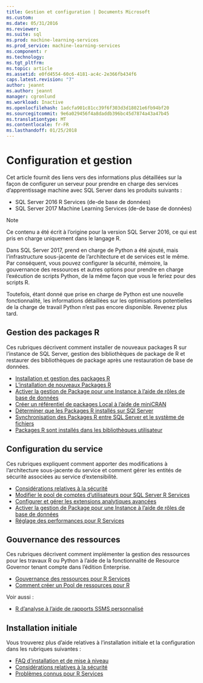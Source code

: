 ```yaml
---
title: Gestion et configuration | Documents Microsoft
ms.custom: 
ms.date: 05/31/2016
ms.reviewer: 
ms.suite: sql
ms.prod: machine-learning-services
ms.prod_service: machine-learning-services
ms.component: r
ms.technology: 
ms.tgt_pltfrm: 
ms.topic: article
ms.assetid: e0fd4554-60c6-4181-ac4c-2e366fb434f6
caps.latest.revision: "7"
author: jeannt
ms.author: jeannt
manager: cgronlund
ms.workload: Inactive
ms.openlocfilehash: 1adcfa901c81cc39f6f303d3d18021e6fb94bf20
ms.sourcegitcommit: 9e6a029456f4a8daddb396bc45d7874a43a47b45
ms.translationtype: MT
ms.contentlocale: fr-FR
ms.lasthandoff: 01/25/2018
---
```

# <a name="configuration-and-management"></a>Configuration et gestion

Cet article fournit des liens vers des informations plus détaillées sur la façon de configurer un serveur pour prendre en charge des services d’apprentissage machine avec SQL Server dans les produits suivants :

+ SQL Server 2016 R Services (de-de base de données)
+ SQL Server 2017 Machine Learning Services (de-de base de données)

> [!NOTE]
> 
> Ce contenu a été écrit à l’origine pour la version SQL Server 2016, ce qui est pris en charge uniquement dans le langage R.
> 
> Dans SQL Server 2017, prend en charge de Python a été ajouté, mais l’infrastructure sous-jacente de l’architecture et de services est le même. Par conséquent, vous pouvez configurer la sécurité, mémoire, la gouvernance des ressources et autres options pour prendre en charge l’exécution de scripts Python, de la même façon que vous le feriez pour des scripts R.
> 
> Toutefois, étant donné que prise en charge de Python est une nouvelle fonctionnalité, les informations détaillées sur les optimisations potentielles de la charge de travail Python n’est pas encore disponible. Revenez plus tard.

## <a name="r-package-management"></a>Gestion des packages R

Ces rubriques décrivent comment installer de nouveaux packages R sur l’instance de SQL Server, gestion des bibliothèques de package de R et restaurer des bibliothèques de package après une restauration de base de données.

+ [Installation et gestion des packages R](installing-and-managing-r-packages.md)
+ [L’installation de nouveaux Packages R](install-additional-r-packages-on-sql-server.md)
+ [Activer la gestion de Package pour une Instance à l’aide de rôles de base de données](r-package-how-to-enable-or-disable.md)
+ [Créer un référentiel de packages Local à l’aide de miniCRAN](create-a-local-package-repository-using-minicran.md)
+ [Déterminer que les Packages R installés sur SQl Server](determine-which-packages-are-installed-on-sql-server.md)
+ [Synchronisation des Packages R entre SQL Server et le système de fichiers](package-install-uninstall-and-sync.md)
+ [Packages R sont installés dans les bibliothèques utilisateur](packages-installed-in-user-libraries.md)

## <a name="service-configuration"></a>Configuration du service

Ces rubriques expliquent comment apporter des modifications à l’architecture sous-jacente du service et comment gérer les entités de sécurité associées au service d’extensibilité.

+ [Considérations relatives à la sécurité](security-considerations-for-the-r-runtime-in-sql-server.md)
+ [Modifier le pool de comptes d’utilisateurs pour SQL Server R Services](../../advanced-analytics/r/modify-the-user-account-pool-for-sql-server-r-services.md)
+ [Configurer et gérer les extensions analytiques avancées](../../advanced-analytics/r/configure-and-manage-advanced-analytics-extensions.md)
+ [Activer la gestion de Package pour une Instance à l’aide de rôles de base de données](r-package-how-to-enable-or-disable.md)
+ [Réglage des performances pour R Services](sql-server-r-services-performance-tuning.md)

## <a name="resource-governance"></a>Gouvernance des ressources

Ces rubriques décrivent comment implémenter la gestion des ressources pour les travaux R ou Python à l’aide de la fonctionnalité de Resource Governor tenant compte dans l’édition Enterprise.

+ [Gouvernance des ressources pour R Services](../../advanced-analytics/r/resource-governance-for-r-services.md)
+ [Comment créer un Pool de ressources pour R](../../advanced-analytics/r/how-to-create-a-resource-pool-for-r.md)

Voir aussi :

+ [R d’analyse à l’aide de rapports SSMS personnalisé](monitor-r-services-using-custom-reports-in-management-studio.md)

## <a name="initial-setup"></a>Installation initiale

Vous trouverez plus d’aide relatives à l’installation initiale et la configuration dans les rubriques suivantes :

+ [FAQ d’installation et de mise à niveau](../r/upgrade-and-installation-faq-sql-server-r-services.md)
+ [Considérations relatives à la sécurité](../r/security-considerations-for-the-r-runtime-in-sql-server.md)
+ [Problèmes connus pour R Services](../../advanced-analytics/known-issues-for-sql-server-machine-learning-services.md)

